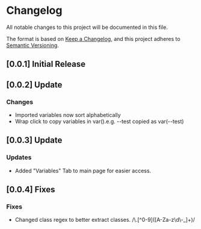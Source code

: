 # Changelog

All notable changes to this project will be documented in this file.

The format is based on [Keep a Changelog](https://keepachangelog.com/en/1.0.0/),
and this project adheres to [Semantic Versioning](https://semver.org/spec/v2.0.0.html).

## [0.0.1] Initial Release


## [0.0.2] Update

### Changes
- Imported variables now sort alphabetically
- Wrap click to copy variables in var().e.g. --test copied as var(--test)

## [0.0.3] Update

### Updates
- Added "Variables" Tab to main page for easier access.

## [0.0.4] Fixes

### Fixes
- Changed class regex to better extract classes. /\\.\[^0-9\](\[A-Za-z\\d\\-_\]+)/
